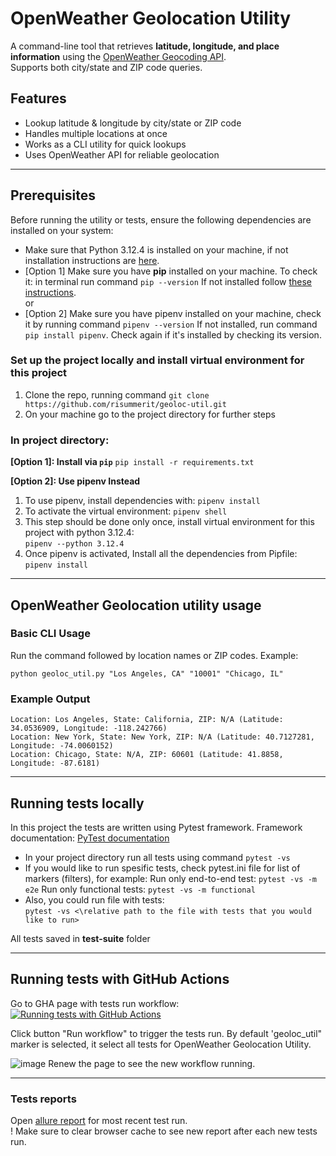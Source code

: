 # OpenWeather Geolocation Utility

A command-line tool that retrieves **latitude, longitude, and place information** using the [OpenWeather Geocoding API](https://openweathermap.org/api/geocoding-api).<br/>
Supports both city/state and ZIP code queries.

## Features
- Lookup latitude & longitude by city/state or ZIP code
- Handles multiple locations at once  
- Works as a CLI utility for quick lookups  
- Uses OpenWeather API for reliable geolocation  

---

## Prerequisites

Before running the utility or tests, ensure the following dependencies are installed on your system:

- Make sure that Python 3.12.4 is installed on your machine, if not installation instructions are [here](https://www.python.org/downloads/release/python-3124/).
- [Option 1] Make sure you have **pip** installed on your machine. To check it: in terminal run command 
`pip --version`
If not installed follow [these instructions](https://pip.pypa.io/en/stable/installation/).<br/>
  or
- [Option 2] Make sure you have pipenv installed on your machine, check it by running command `pipenv --version`
If not installed, run command `pip install pipenv`. Check again if it's installed by checking its version.

### Set up the project locally and install virtual environment for this project
1. Clone the repo, running command
`git clone https://github.com/risummerit/geoloc-util.git`
2. On your machine go to the project directory for further steps

### In project directory:

**[Option 1]: Install via `pip`**
`pip install -r requirements.txt`

**[Option 2]: Use pipenv Instead**
1. To use pipenv, install dependencies with:
`pipenv install`
2. To activate the virtual environment:
`pipenv shell`
3. This step should be done only once, install virtual environment for this project with python 3.12.4:<br/>
`pipenv --python 3.12.4`
4. Once pipenv is activated, Install all the dependencies from Pipfile:
`pipenv install`

---

## OpenWeather Geolocation utility usage

### Basic CLI Usage
Run the command followed by location names or ZIP codes. Example:

`python geoloc_util.py "Los Angeles, CA" "10001" "Chicago, IL"`

### Example Output
`Location: Los Angeles, State: California, ZIP: N/A (Latitude: 34.0536909, Longitude: -118.242766)`<br/>
`Location: New York, State: New York, ZIP: N/A (Latitude: 40.7127281, Longitude: -74.0060152)`<br/>
`Location: Chicago, State: N/A, ZIP: 60601 (Latitude: 41.8858, Longitude: -87.6181)`

---

## Running tests locally

In this project the tests are written using Pytest framework. Framework documentation: [PyTest documentation](https://docs.pytest.org)

- In your project directory run all tests using command `pytest -vs`
- If you would like to run spesific tests, check pytest.ini file for list of markers (filters), for example: 
Run only end-to-end test:
`pytest -vs -m e2e`
Run only functional tests:
`pytest -vs -m functional`
- Also, you could run file with tests: <br/>
`pytest -vs <\relative path to the file with tests that you would like to run>` <br/>

All tests saved in **test-suite** folder

---

## Running tests with GitHub Actions

Go to GHA page with tests run workflow:
[![Running tests with GitHub Actions](https://github.com/risummerit/geoloc-util/actions/workflows/tests_run.yml/badge.svg)](https://github.com/risummerit/geoloc-util/actions/workflows/tests_run.yml)

Click button "Run workflow" to trigger the tests run. By default 'geoloc_util" marker is selected, it select all tests for OpenWeather Geolocation Utility.<br/>

![image](https://github.com/user-attachments/assets/49421d34-1ccf-42af-a01b-edbcd513bf8b)
Renew the page to see the new workflow running.

---
### Tests reports

Open [allure report](https://risummerit.github.io/geoloc-util/allure-report/) for most recent test run.<br/>
! Make sure to clear browser cache to see new report after each new tests run.
